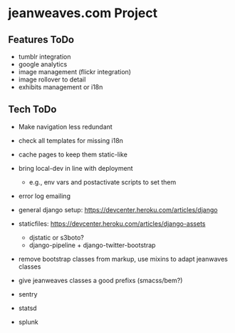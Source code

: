 # jeanweaves.com Project

## Features ToDo

* tumblr integration
* google analytics
* image management (flickr integration)
* image rollover to detail
* exhibits management or i18n

## Tech ToDo

* Make navigation less redundant
* check all templates for missing i18n
* cache pages to keep them static-like
* bring local-dev in line with deployment
  * e.g., env vars and postactivate scripts to set them
* error log emailing

* general django setup: https://devcenter.heroku.com/articles/django
* staticfiles: https://devcenter.heroku.com/articles/django-assets
  * djstatic or s3boto?
  * django-pipeline + django-twitter-bootstrap
* remove bootstrap classes from markup, use mixins to adapt jeanwaves classes
* give jeanweaves classes a good prefixs (smacss/bem?)
* sentry
* statsd
* splunk

